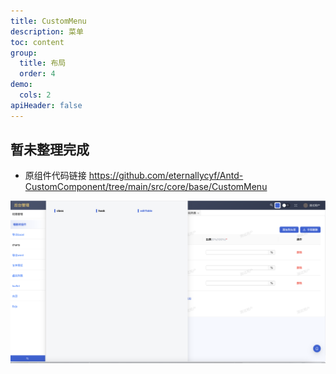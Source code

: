 ```yaml
---
title: CustomMenu
description: 菜单
toc: content
group:
  title: 布局
  order: 4
demo:
  cols: 2
apiHeader: false
---
```


## 暂未整理完成

- 原组件代码链接 https://github.com/eternallycyf/Antd-CustomComponent/tree/main/src/core/base/CustomMenu

![](../../../../../public/images/ims-view-pc.png)
